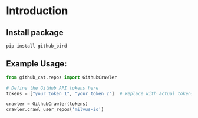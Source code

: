 # Introduction
## Install package
```shell
pip install github_bird
```

##  Example Usage:

```python
from github_cat.repos import GithubCrawler

# Define the GitHub API tokens here
tokens = ["your_token_1", "your_token_2"]  # Replace with actual tokens

crawler = GithubCrawler(tokens)
crawler.crawl_user_repos('milvus-io')

```
